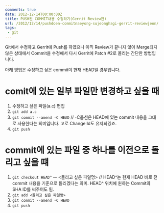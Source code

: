 ```yaml
---
comments: true
date: 2012-12-14T00:00:00Z
title: PUSH된 COMMIT내용 수정하기(Gerrit Review전)
url: /2012/12/14/pushdoen-commitnaeyong-sujeonghagi-gerrit-reviewjeon/
tags:
 - git
---
```


Git에서 수정하고 Gerrit에 Push를 하였으나 아직 Review가 끝나지 않아 Merge되지 않은 상태에서 Commit을 수정해서 다시 Gerrit에 Patch #2로 올리는 간단한 방법입니다.

아래 방법은 수정하고 싶은 commit이 현재 HEAD일 경우입니다.

# comit에 있는 일부 파일만 변경하고 싶을 때

1. 수정하고 싶은 파일(a.c) 편집
2. `git add a.c`
3. `git commit --amend -C HEAD` // -C옵션은 HEAD에 있는 commit 내용을 그대로 사용한다는 의미입니다. 고로 Change Id도 유지되겠죠.
4. `git push`

# commit에 있는 파일 중 하나를 이전으로 돌리고 싶을 떄

1. `git checkout HEAD^` -- <돌리고 싶은 파일명> // HEAD^는 현재 HEAD 바로 전 commit 내용을 기준으로 돌리겠다는 의미. HEAD^ 위치에 원하는 Commit의 SHA ID를 써주어도 됨.
2. `git add <돌리고 싶은 파일명>`
3. `git commit --amend -C HEAD`
4. `git push`
